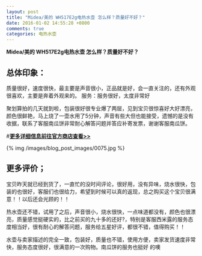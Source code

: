 ```yaml
---
layout: post
title: "Midea/美的 WH517E2g电热水壶 怎么样？质量好不好？"
date: 2016-01-02 14:55:28 +0800
comments: true
categories: 电热水壶
---
```


**Midea/美的 WH517E2g电热水壶 怎么样？质量好不好？**

## 总体印象：

质量很好，速度很快，最主要是声音很小，正品就是好，会一直关注的，还有外观很喜欢，主要是奔着外观来的。
服务：服务很好，太度非常好

聚划算拍的几天就到啦，包装很好很专业爆了两层，见到宝贝很惊喜好大好漂亮，颜色很鲜艳，马上烧了一壶水用了5分钟，声音有些大但也能接受，遗憾的是没有收据，联系了客服南瓜饼非常耐心解答问题并答应补寄发票，谢谢客服南瓜饼。

#[**更多详细信息前往官方商店查看>>**](http://redirect.simba.taobao.com/rd?w=unionnojs&f=http%3A%2F%2Fai.taobao.com%2Fauction%2Fedetail.htm%3Fe%3DcdOb29RSyAy6k0Or%252B%252BH4tGtwLLQ1VYTbYWWSgzdtn6mLltG5xFicOdXrTUTgh9sMDPIwxrc30rgx5xFFx04TddwPqZtsoXfgqLKJiCwc7I6msqdEeVczj3nayBoLCgTwXiecsi3INrcTSEv8U9S%252BNQ%253D%253D%26ptype%3D100010%26from%3Dbasic&k=5ccfdb950740ca16&c=un&b=alimm_0&p=mm_109581374_12296429_46532450)

<!--More-->

{% img /images/blog_post_images/0075.jpg %}

## 更多评价；

宝贝昨天就已经到货了，一直忙的没时间评论，很好用，没有异味，烧水很快，包装的也很好，客服们也很给力，希望到时候可以真的返现，总之购买这个宝贝很满意！！以后还会光顾的！！

热水壶还不错，试用了之后，声音很小，烧水很快，一点味道都没有，颜色也很漂亮，质量感觉挺硬实的，比之前买的九十多的还好?，特别是客服西米露的服务态度相当好，很有耐心的解答问题，服务给五星好评，都很不错，值得购买！！

水壶与卖家描述的完全一致，包装好，质量也不错，使用方便，卖家发货速度非常快，服务态度很好，很满意的一次购物。南瓜饼的服务也挺好 的噢